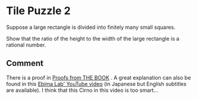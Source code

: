 #  Tile Puzzle 2
Suppose a large rectangle is divided into finitely many small squares.

Show that the ratio of the height to the width of the large rectangle is a rational number.

## Comment
There is a proof in  [Proofs from THE BOOK](https://en.wikipedia.org/wiki/Proofs_from_THE_BOOK) .
A great explanation can also be found in this [Ebima Lab' YouTube video](https://www.youtube.com/watch?v=F4V-LblUvLQ) (in Japanese but English subtitles are available).
I think that this Cirno in this video is too smart...
